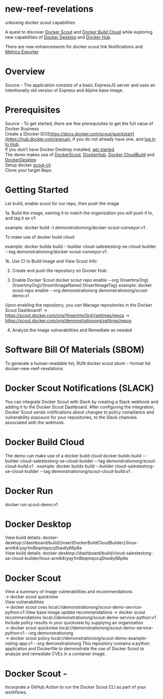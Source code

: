 # new-reef-revelations
unboxing docker scout capabilities

A quest to discover [Docker Scout](https://www.docker.com/products/docker-scout/) and [Docker Build Cloud](https://www.docker.com/products/build-cloud/) while exploring new capabilities of [Docker Desktop](https://www.docker.com/products/business/) and [Docker Hub](https://www.docker.com/products/docker-hub/). <br>

There are new enhancements for docker scout link Notifications and [Metrics Exporter](https://docs.docker.com/scout/metrics-exporter/)

# Overview
Source - The application consists of a basic ExpressJS server and uses an intentionally old version of Express and Alpine base image.<br>

# Prerequisites
Source - To get started, there are few prerequisites to get the full value of Docker Business<br>
Create a [Docker ID]([https://docs.docker.com/scout/quickstart](https://hub.docker.com/signup), if you do not already have one, and [log in to Hub](https://id.docker.com/login).<br>
If you don’t have Docker Desktop installed, [get started](https://www.docker.com/get-started/)<br>
The demo makes use of [DockerScout](https://scout.docker.com/), [DockerHub](https://hub.docker.com/), [Docker CloudBuild](https://build.docker.com/) and [DockerDesktop](docker-desktop://dashboard/build)<br>
Setup docker [scout-cli](https://github.com/docker/scout-cli)<br>
Clone your target Repo  <br>

# Getting Started<br>
Let build, enable scout for our repo, then push the image<br>

1a. Build the image, naming it to match the organization you will push it to, and tag it as v1:<br>

example: docker build -t demonstrationorg/docker-scout-conveyor:v1 .<br>

To make use of docker build cloud<br>

example: docker buildx build --builder cloud-salestestorg-se-cloud-builder --tag demonstrationorg/docker-scout-conveyor:v1 .<br>

1b. Use CI to Build Image and View Scout Info: <br>


2. Create and push the repository on Docker Hub: <br>

3. Enable Docker Scout
docker scout repo enable --org {InsertmyOrg} {InsertmyOrg}/{InsertImageName}:{InsertImageTag}
example: docker scout repo enable --org demonstrationorg demonstrationorg/scout-demo:v1

Upon enabling the repository, you can Manage repositories in the Docker Scout Dashboard?
  → https://scout.docker.com/org/{InsertmyOrg}/settings/repos
  → https://scout.docker.com/org/demonstrationorg/settings/repos

4. Analyze the image vulnerabilities and Remediate as needed

# Software Bill Of Materials (SBOM)
To generate a human-readable list, RUN docker scout sbom --format list docker-new-reef-revelations

# Docker Scout Notifications (SLACK)
You can integrate Docker Scout with Slack by creating a Slack webhook and adding it to the Docker Scout Dashboard.
After configuring the integration, Docker Scout sends notifications about changes to policy compliance and vulnerability exposure for your repositories, to the Slack channels associated with the webhook.


# Docker Build Cloud
The demo can make use of a docker build cloud 
docker buildx build --builder cloud-salestestorg-se-cloud-builder --tag demonstrationorg/scout-cloud-build:v1 .
example: docker buildx build --builder cloud-salestestorg-se-cloud-builder --tag demonstrationorg/scout-cloud-build:v1 . <br>

# Docker Run
docker run scout-demo:v1 <br>

# Docker Desktop
View build details: docker-desktop://dashboard/build/{insertDockerBuildCloudBuilder}/linux-arm64/yqy1m8bqmiqocq5twdly66p6e <br>
View build details: docker-desktop://dashboard/build/cloud-salestestorg-se-cloud-builder/linux-arm64/yqy1m8bqmiqocq5twdly66p6e <br>

# Docker Scout

View a summary of image vulnerabilities and recommendations <br>
→ docker scout quickview <br>
View vulnerabilities <br>
  → docker scout cves local://demonstrationorg/scout-demo-service-python:v1
View base image update recommendations 
  → docker scout recommendations local://demonstrationorg/scout-demo-service-python:v1
Include policy results in your quickview by supplying an organization <br>
  → docker scout quickview local://demonstrationorg/scout-demo-service-python:v1 --org demonstrationorg
 <br>
  → docker scout policy local://demonstrationorg/scout-demo-example-voting-app:v1 --org demonstrationorg
This repository contains a python application and Dockerfile to demonstrate the use of Docker Scout to analyze and remediate CVEs in a container image. <br>



# Docker Scout - 
Incorprate a GitHub Action to run the Docker Scout CLI as part of your workflows.


